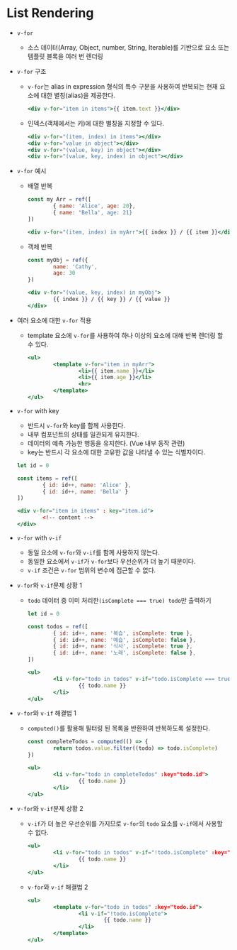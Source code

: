 # List Rendering

- `v-for`
    - 소스 데이터(Array, Object, number, String, Iterable)를 기반으로 요소 또는 템플릿 블록을 여러 번 렌더링
- `v-for` 구조
    - `v-for`는 alias in expression 형식의 특수 구문을 사용하여 반복되는 현재 요소에 대한 별칭(alias)을 제공한다.
        
        ```jsx
        <div v-for="item in items">{{ item.text }}</div>
        ```
        
    - 인덱스(객체에서는 키)에 대한 별칭을 지정할 수 있다.
        
        ```jsx
        <div v-for="(item, index) in items"></div>
        <div v-for="value in object"></div>
        <div v-for="(value, key) in object"></div>
        <div v-for="(value, key, index) in object"></div>
        ```
        
- `v-for` 예시
    - 배열 반복
        
        ```jsx
        const my Arr = ref([
        		{ name: 'Alice', age: 20},
        		{ name: "Bella', age: 21}
        ])
        ```
        
        ```jsx
        <div v-for="(item, index) in myArr">{{ index }} / {{ item }}</div>
        ```
        
    - 객체 반복
        
        ```jsx
        const myObj = ref({
        		name: 'Cathy',
        		age: 30
        })
        ```
        
        ```jsx
        <div v-for="(value, key, index) in myObj">
        		{{ index }} / {{ key }} / {{ value }}
        </div>
        ```
        
- 여러 요소에 대한 `v-for` 적용
    - template 요소에 `v-for`를 사용하여 하나 이상의 요소에 대해 반복 렌더링 할 수 있다.
        
        ```jsx
        <ul>
        		<template v-for="item in myArr">
        				<li>{{ item.name }}</li>
        				<li>{{ item.age }}</li>
        				<hr>
        		</template>
        </ul>
        ```
        
- `v-for` with key
    - 반드시 `v-for`와 key를 함께 사용한다.
    - 내부 컴포넌트의 상태를 일관되게 유지한다.
    - 데이터의 예측 가능한 행동을 유지한다. (Vue 내부 동작 관련)
    - key는 반드시 각 요소에 대한 고유한 값을 나타낼 수 있는 식별자이다.
    
    ```jsx
    let id = 0
    
    const items = ref([
    		{ id: id++, name: 'Alice' },
    		{ id: id++, name: 'Bella' }
    ])
    ```
    
    ```jsx
    <div v-for="item in items" : key="item.id">
    		<!-- content -->
    </div>
    ```
    
- `v-for` with `v-if`
    - 동일 요소에 `v-for`와 `v-if`를 함께 사용하지 않는다.
    - 동일한 요소에서 `v-if`가 `v-for`보다 우선순위가 더 높기 때문이다.
    - `v-if` 조건은 `v-for` 범위의 변수에 접근할 수 없다.
- `v-for`와 `v-if`문제 상황 1
    - `todo` 데이터 중 이미 처리한`(isComplete === true) todo`만 출력하기
        
        ```jsx
        let id = 0
        
        const todos = ref([
        		{ id: id++, name: '복습', isComplete: true },
        		{ id: id++, name: '예습', isComplete: false },
        		{ id: id++, name: '식사', isComplete: true },
        		{ id: id++, name: '노래', isComplete: false },
        ])
        ```
        
        ```jsx
        <ul>
        		<li v-for="todo in todos" v-if="todo.isComplete === true" :key="todo.id">
        				{{ todo.name }}
        		</li>
        </ul>
        ```
        
- `v-for`와 `v-if` 해결법 1
    - `computed()`를 활용해 필터링 된 목록을 반환하여 반복하도록 설정한다.
        
        ```jsx
        const completeTodos = computed(() => {
        		return todos.value.filter((todo) => todo.isComplete)
        })
        ```
        
        ```jsx
        <ul>
        		<li v-for="todo in completeTodos" :key="todo.id">
        				{{ todo.name }}
        		</li>
        </ul>
        ```
        
- `v-for`와 `v-if`문제 상황 2
    - `v-if`가 더 높은 우선순위를 가지므로 `v-for`의 `todo` 요소를 `v-if`에서 사용할 수 없다.
        
        ```jsx
        <ul>
        		<li v-for="todo in todos" v-if="!todo.isComplete" :key="todo.id">
        				{{ todo.name }}
        		</li>
        </ul>
        ```
        
    - `v-for`와 `v-if` 해결법 2
        
        ```jsx
        <ul>
        		<template v-for="todo in todos" :key="todo.id">
        				<li v-if="!todo.isComplete">
        						{{ todo.name }}
        				</li>
        		</template>
        </ul>
        ```